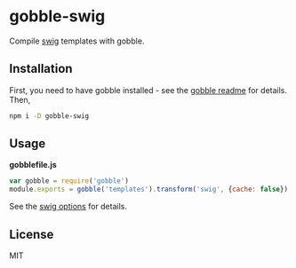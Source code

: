 # gobble-swig

Compile [swig](http://paularmstrong.github.io/swig/) templates with gobble.

## Installation

First, you need to have gobble installed - see the [gobble readme](https://github.com/gobblejs/gobble) for details. Then,

```bash
npm i -D gobble-swig
```

## Usage

**gobblefile.js**

```js
var gobble = require('gobble')
module.exports = gobble('templates').transform('swig', {cache: false})
```

See the [swig options](http://paularmstrong.github.io/swig/docs/api/#SwigOpts) for details.

## License

MIT
